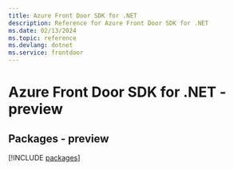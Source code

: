 ```yaml
---
title: Azure Front Door SDK for .NET
description: Reference for Azure Front Door SDK for .NET
ms.date: 02/13/2024
ms.topic: reference
ms.devlang: dotnet
ms.service: frontdoor
---
```

# Azure Front Door SDK for .NET - preview
## Packages - preview
[!INCLUDE [packages](front-door-index.md)]